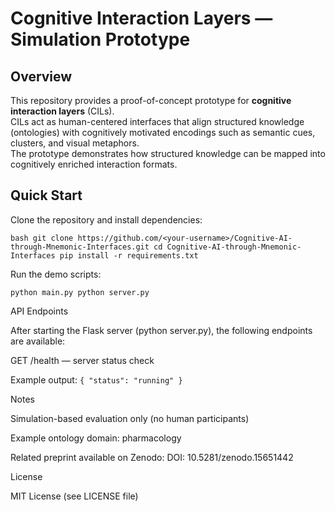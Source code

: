 # Cognitive Interaction Layers — Simulation Prototype

## Overview
This repository provides a proof-of-concept prototype for **cognitive interaction layers** (CILs).  
CILs act as human-centered interfaces that align structured knowledge (ontologies) with cognitively motivated encodings such as semantic cues, clusters, and visual metaphors.  
The prototype demonstrates how structured knowledge can be mapped into cognitively enriched interaction formats.

## Quick Start

Clone the repository and install dependencies:

`bash
git clone https://github.com/<your-username>/Cognitive-AI-through-Mnemonic-Interfaces.git
cd Cognitive-AI-through-Mnemonic-Interfaces
pip install -r requirements.txt`

Run the demo scripts:

`python main.py
python server.py`

API Endpoints

After starting the Flask server (python server.py), the following endpoints are available:

GET /health — server status check

Example output:
`{ "status": "running" }`

Notes

Simulation-based evaluation only (no human participants)

Example ontology domain: pharmacology

Related preprint available on Zenodo: DOI: 10.5281/zenodo.15651442

License

MIT License (see LICENSE file)
